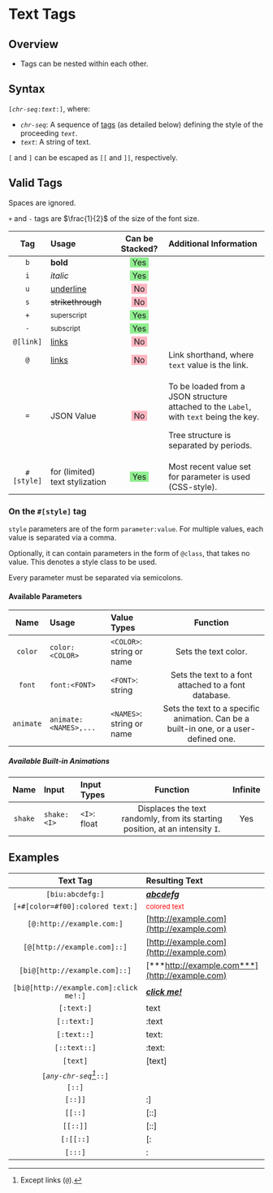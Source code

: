 # Text Tags

## Overview

- Tags can be nested within each other.

## Syntax

`[`*`chr-seq`*`:`*`text`*`:]`, where:

- *`chr-seq`*: A sequence of [tags](#Tags) (as detailed below) defining the style of the proceeding *`text`*.
- *`text`*: A string of text.

`[` and `]` can be escaped as `[[` and `]]`, respectively.

## Valid Tags

Spaces are ignored.

`+` and `-` tags are $\frac{1}{2}$ of the size of the font size.

|Tag|Usage|Can be Stacked?|Additional Information|
|:-:|:-|:-:|:-|
|`b`|**bold**|<span style="background-color:lightgreen;padding:0 5px;">Yes</span>|
|`i`|*italic*|<span style="background-color:lightgreen;padding:0 5px;">Yes</span>|
|`u`|<ins>underline</ins>|<span style="background-color:lightpink;padding:0 5px;">No</span>|
|`s`|~~strikethrough~~|<span style="background-color:lightpink;padding:0 5px;">No</span>|
|`+`|<sup>superscript</sup>|<span style="background-color:lightgreen;padding:0 5px;">Yes</span>|
|`-`|<sub>subscript</sub>|<span style="background-color:lightgreen;padding:0 5px;">Yes</span>|
|`@[link]`|[links](https://www.youtube.com/watch?v=ihCc2MoLF9k)|<span style="background-color:lightpink;padding:0 5px;">No</span>|
|`@`|[links](https://www.youtube.com/watch?v=ihCc2MoLF9k)|<span style="background-color:lightpink;padding:0 5px;">No</span>|Link shorthand, where `text` value is the link.|
|`=`|JSON Value|<span style="background-color:lightpink;padding:0 5px;">No</span>|</p>To be loaded from a JSON structure attached to the `Label`, with `text` being the key.</p><p>Tree structure is separated by periods.</p>|
|`#[style]`|for (limited) text stylization|<span style="background-color:lightgreen;padding:0 5px;">Yes</span>|Most recent value set for parameter is used (CSS-style).|

### On the `#[style]` tag

`style` parameters are of the form `parameter:value`. For multiple values, each value is separated via a comma.

Optionally, it can contain parameters in the form of `@class`, that takes no value. This denotes a style class to be used.

Every parameter must be separated via semicolons.

#### Available Parameters

|Name|Usage|Value Types|Function|
|:-:|:-|:-|:-:|
|`color`|`color:<COLOR>`|`<COLOR>`: string or name|Sets the text color.|
|`font`|`font:<FONT>`|`<FONT>`: string|Sets the text to a font attached to a font database.|
|`animate`|`animate:<NAMES>,...`|`<NAMES>`: string or name|Sets the text to a specific animation. Can be a built-in one, or a user-defined one.<br/>|

##### Available Built-in Animations

|Name|Input|Input Types|Function|Infinite|
|:-:|:-|:-|:-:|:-:|
|`shake`|`shake:<I>`|`<I>`: float|Displaces the text randomly, from its starting position, at an intensity `I`.|Yes|

## Examples

|Text Tag|Resulting Text|
|:-:|:-|
|`[biu:abcdefg:]`|<ins>***abcdefg***</ins>|
|`[+#[color=#f00]:colored text:]`|<span style="color:red"><sup>colored text</sup></span>|
|`[@:http://example.com:]`|[http://example.com](http://example.com)|
|`[@[http://example.com]::]`|[http://example.com](http://example.com)|
|`[bi@[http://example.com]::]`|[***http://example.com***](http://example.com)|
|`[bi@[http://example.com]:click me!:]`|[***click me!***](http://example.com)|
|`[:text:]`|text|
|`[::text:]`|:text|
|`[:text::]`|text:|
|`[::text::]`|:text:|
|`[text]`|\[text\]|
|`[`*`any-chr-seq`[^1]*`::]`||
|`[::]`||
|`[::]]`|:\]|
|`[[::]`|\[::]|
|`[[::]]`|\[::\]|
|`[:[[::]`|\[:|
|`[:::]`|:|

[^1]: Except links (`@`).
